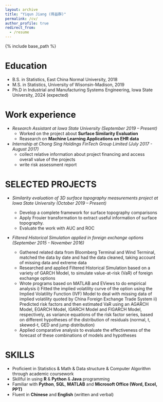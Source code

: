 ```yaml
---
layout: archive
title: "Yiqun Jiang (蒋益群)"
permalink: /cv/
author_profile: true
redirect_from:
  - /resume
---
```


{% include base_path %}

Education
======
- B.S. in Statistics, East China Normal University, 2018
- M.S. in Statistics, University of Wisonsin-Madison, 2019
- Ph.D in Industrial and Manufacturing Systems Engineering, Iowa State University, 2024 (expected)

Work experience
======
- *Research Assistant at Iowa State University (September 2019 – Present)*
  - Worked on the project about **Surface Similarity Evaluation**
  - Reasearch on **Machine Learning Applications on EHR data**
- *Internship at Chong Sing Holdings FinTech Group Limited (July 2017 - August 2017)*
  - collect relative information about project financing and access overall value of the projects
  - write risk assessment report
  
SELECTED PROJECTS
=====
- *Similarity evaluation of 3D surface topography measurements project at Iowa State University (October 2019 – Present)*
  - Develop a complete framework for surface topography comparisons
  - Apply Frouier transformation to extract useful information of surface topography.
  - Evaluate the work with AUC and ROC
  
- *Filtered Historical Simulation applied in foreign exchange options (September 2015 - November 2016)*
  - Gathered related data from Bloomberg Terminal and Wind Terminal, matched the data by date and had the data cleaned, taking account of missing data and extreme data
  - Researched and applied Filtered Historical Simulation based on a variety of GARCH Model, to simulate value-at-risk (VaR) of foreign exchange options
  - Wrote programs based on MATLAB and EViews to do empirical analysis
      i) Fitted the implied volatility curve of the option using the Implied Volatility Function (IVF) Model to deal with missing data of implied volatility quoted by China Foreign Exchange Trade System
      ii) Predicted risk factors and then estimated VaR using an AGARCH Model, EGARCH Model, IGARCH Model and FIGARCH Model, respectively, as variance equations of the risk factor series, based on different hypotheses of the distribution of residuals (normal, t, skewed-t, GED and jump distribution)
  - Applied comparative analysis to evaluate the effectiveness of the forecast of these combinations of models and hypotheses

  
SKILLS
======
- Proficient in Statistics & Math & Data structure & Computer Algorithm through academic coursework
- Skillful in using **R** & **Python** & **Java** programming
- Familiar with **Python**, **SQL**, **MATLAB** and **Microsoft Office (Word, Excel, PPT)**
- Fluent in **Chinese** and **English** (written and verbal)

<!---
Publications
======
  <ul>{% for post in site.publications %}
    {% include archive-single-cv.html %}
  {% endfor %}</ul>
<!---  
Talks
======
  <ul>{% for post in site.talks %}
    {% include archive-single-talk-cv.html %}
  {% endfor %}</ul>
<!---  
Teaching
======
  <ul>{% for post in site.teaching %}
    {% include archive-single-cv.html %}
  {% endfor %}</ul>
<!---  
Service and leadership
======
* Currently signed in to 43 different slack teams 
